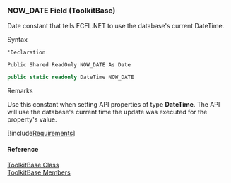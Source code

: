 ﻿### NOW_DATE Field (ToolkitBase)

Date constant that tells FCFL.NET to use the database's current DateTime.

Syntax

```vbnet
'Declaration

Public Shared ReadOnly NOW_DATE As Date
```

```csharp
public static readonly DateTime NOW_DATE
```

Remarks

Use this constant when setting API properties of type **DateTime**. The API will use the database's current time the update was executed for the property's value.

[!include[Requirements](../partials/requirements.md)]

#### Reference

[ToolkitBase Class](FChoice.Toolkits.Clarify~FChoice.Toolkits.Clarify.ToolkitBase.md)  
[ToolkitBase Members](FChoice.Toolkits.Clarify~FChoice.Toolkits.Clarify.ToolkitBase_members.md)